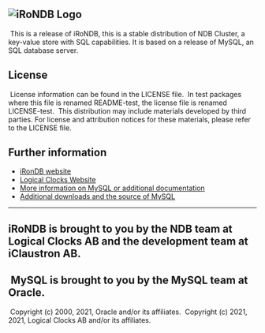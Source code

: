 ![iRoNDB Logo](https://uploads-ssl.webflow.com/6013cab68382f702f5481fa8/60352b4df656f022c78efe78_banner.png)
​
---
​
This is a release of iRoNDB, this is a stable distribution
of NDB Cluster, a key-value store with SQL capabilities.
It is based on a release of MySQL, an SQL database server.
​
## License 
​
License information can be found in the LICENSE file.
​
In test packages where this file is renamed README-test, the license
file is renamed LICENSE-test.
​
This distribution may include materials developed by third parties.
For license and attribution notices for these materials,
please refer to the LICENSE file.
​
## Further information
- [iRonDB website](http://irondb.ai)
- [Logical Clocks Website](http://logicalclocks.com)
- [More information on MySQL or additional documentation](http://dev.mysql.com/doc)
- [Additional downloads and the source of MySQL](http://dev.mysql.com/downloads)
​
---
iRoNDB is brought to you by the NDB team at Logical Clocks AB
and the development team at iClaustron AB.
​
---
​
MySQL is brought to you by the MySQL team at Oracle.
​
---
​
Copyright (c) 2000, 2021, Oracle and/or its affiliates.
​
Copyright (c) 2021, 2021, Logical Clocks AB and/or its affiliates.
